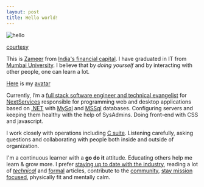 ```yaml
---
layout: post
title: Hello world!
---
```


![hello](http://ticketsynergy.com/wp-content/uploads/2015/06/Hello-World.png)

[courtesy](http://ticketsynergy.com/2015/06/hello-world/)

This is [Zameer](http://stackoverflow.com/cv/xameeramir) from [India's financial capital](http://www.incredibleindia.org/travel/destination/mumbai/mumbai-introduction). I have graduated in IT from [Mumbai University](http://mu.ac.in). I believe that by *doing yourself* and by interacting with other people, one can learn a lot.

[Here](https://www.gravatar.com/avatar/0964ab778245068b9d910764125004c9) is my [avatar](https://gravatar.com/)

Currently, I’m a [full stack software engineer  and technical evangelist](https://www.linkedin.com/in/xameeramir) for [NextServices](http://www.nextservices.com/) responsible for programming web and desktop applications based on [.NET](https://en.wikipedia.org/wiki/.NET_Framework) with [MySql](https://en.wikipedia.org/wiki/MySQL) and [MSSql](https://en.wikipedia.org/wiki/Microsoft_SQL_Server) databases. Configuring servers and keeping them healthy with the help of SysAdmins. Doing front-end with CSS and javascript.

I work closely with operations including [C suite](http://www.investopedia.com/terms/c/c-suite.asp). Listening carefully, asking questions and collaborating with people both inside and outside of organization.

I'm a continuous learner with a **go do it** attitude. Educating others help me learn & grow more. I prefer [staying up to date with the industry](http://techcrunch.com/), reading a lot of [*technical*](http://blog.codinghorror.com/) and [formal](https://www.themuse.com/) articles, contribute to the [community](https://news.ycombinator.com/), [stay mission focused](http://xameeramir.github.io/), physically fit and mentally calm.
